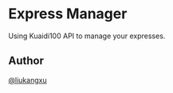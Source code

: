 Express Manager
==========

Using Kuaidi100 API to manage your expresses.

Author
----------

[@liukangxu](https://twitter.com/liukangxu)